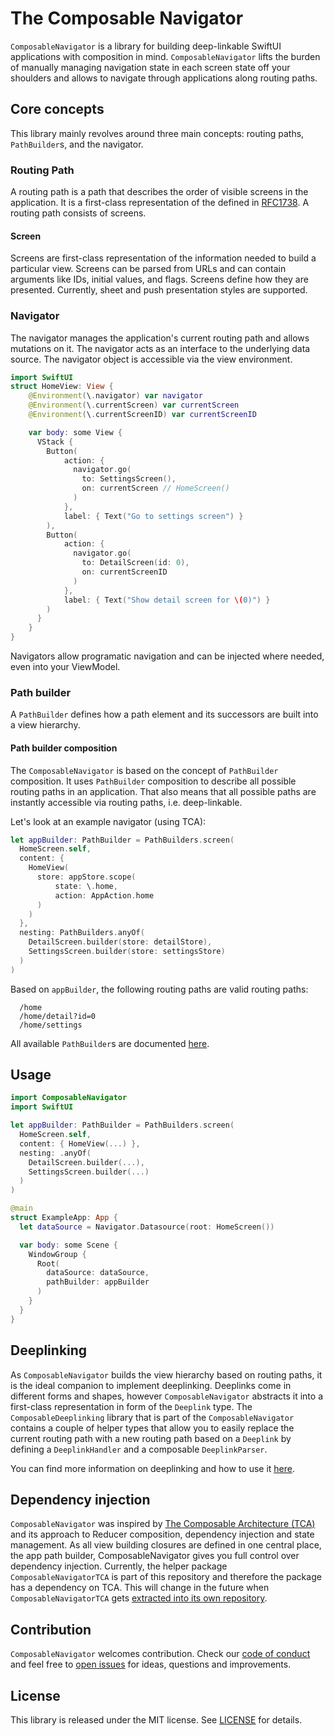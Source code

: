 # The Composable Navigator
`ComposableNavigator` is a library for building deep-linkable SwiftUI applications with composition in mind. `ComposableNavigator` lifts the burden of manually managing navigation state in each screen state off your shoulders and allows to navigate through applications along routing paths. 

## Core concepts
This library mainly revolves around three main concepts: routing paths, `PathBuilder`s, and the navigator. 

### **Routing Path**
A routing path is a path that describes the order of visible screens in the  application. It is a first-class representation of the <url-path> defined in [RFC1738](https://tools.ietf.org/html/rfc1738#section-3.1). A routing path consists of screens.

#### **Screen**
Screens are first-class representation of the information needed to build a particular view. Screens can be parsed from URLs and can contain arguments like IDs, initial values, and flags. Screens define how they are presented. Currently, sheet and push presentation styles are supported.

### **Navigator**
The navigator manages the application's current routing path and allows mutations on it. The navigator acts as an interface to the underlying data source. The navigator object is accessible via the view environment.

```swift
import SwiftUI
struct HomeView: View {
    @Environment(\.navigator) var navigator
    @Environment(\.currentScreen) var currentScreen
    @Environment(\.currentScreenID) var currentScreenID

    var body: some View {
      VStack {
        Button(
            action: { 
              navigator.go(
                to: SettingsScreen(), 
                on: currentScreen // HomeScreen()
              ) 
            },
            label: { Text("Go to settings screen") }
        ),
        Button(
            action: { 
              navigator.go(
                to: DetailScreen(id: 0), 
                on: currentScreenID
              ) 
            },
            label: { Text("Show detail screen for \(0)") }
        )
      }
    }
}
```

Navigators allow programatic navigation and can be injected where needed, even into your ViewModel. 

### **Path builder**
A `PathBuilder` defines how a path element and its successors are built into a view hierarchy.

#### Path builder composition
The `ComposableNavigator` is based on the concept of `PathBuilder` composition. It uses `PathBuilder` composition to describe all possible routing paths in an application. That also means that all possible paths are instantly accessible via routing paths, i.e. deep-linkable.

Let's look at an example navigator (using TCA):

```swift
let appBuilder: PathBuilder = PathBuilders.screen(
  HomeScreen.self,
  content: {
    HomeView(
      store: appStore.scope(
          state: \.home,
          action: AppAction.home
      )
    )
  },
  nesting: PathBuilders.anyOf(
    DetailScreen.builder(store: detailStore),
    SettingsScreen.builder(store: settingsStore)
  )
)
```

Based on `appBuilder`, the following routing paths are valid routing paths:
```
  /home
  /home/detail?id=0
  /home/settings
```

All available `PathBuilder`s are documented [here](https://github.com/Bahn-X/swift-composable-navigator/wiki/PathBuilders).

## Usage
```swift
import ComposableNavigator
import SwiftUI

let appBuilder: PathBuilder = PathBuilders.screen(
  HomeScreen.self,
  content: { HomeView(...) },
  nesting: .anyOf(
    DetailScreen.builder(...),
    SettingsScreen.builder(...)
  )
)

@main
struct ExampleApp: App {
  let dataSource = Navigator.Datasource(root: HomeScreen())

  var body: some Scene {
    WindowGroup {
      Root(
        dataSource: dataSource,
        pathBuilder: appBuilder
      )
    }
  }
}
```

## Deeplinking
As `ComposableNavigator` builds the view hierarchy based on routing paths, it is the ideal companion to implement deeplinking. Deeplinks come in different forms and shapes, however `ComposableNavigator` abstracts it into a first-class representation in form of the `Deeplink` type. The `ComposableDeeplinking` library that is part of the `ComposableNavigator` contains a couple of helper types that allow you to easily replace the current routing path with a new routing path based on a `Deeplink` by defining a `DeeplinkHandler` and a composable `DeeplinkParser`.

You can find more information on deeplinking and how to use it [here](https://github.com/Bahn-X/swift-composable-navigator/wiki/Deeplinking).

## Dependency injection 
`ComposableNavigator` was inspired by [The Composable Architecture (TCA)](https://github.com/pointfreeco/swift-composable-architecture) and its approach to Reducer composition, dependency injection and state management. As all view building closures are defined in one central place, the app path builder, ComposableNavigator gives you full control over dependency injection. Currently, the helper package `ComposableNavigatorTCA` is part of this repository and therefore the package has a dependency on TCA. This will change in the future when `ComposableNavigatorTCA` gets [extracted into its own repository](https://github.com/Bahn-X/swift-composable-navigator/issues/12).

## Contribution
`ComposableNavigator` welcomes contribution. Check our [code of conduct](./Documentation/CODE_OF_CONDUCT.md) and feel free to [open issues](https://github.com/Bahn-X/swift-composable-navigator/issues/new) for ideas, questions and improvements.

## License
This library is released under the MIT license. See [LICENSE](LICENSE) for details.
